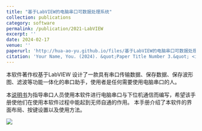 ```yaml
---
title: "基于LabVIEW的电脑串口可数据处理系统"
collection: publications
category: software
permalink: /publication/2021-LabVIEW
excerpt: ''
date: 2024-02-17
venue: ''
paperurl: 'http://hua-ao-yu.github.io/files/基于LabVIEW的电脑串口可数据处理系统.pdf'
citation: 'Your Name, You. (2024). &quot;Paper Title Number 3.&quot; <i>GitHub Journal of Bugs</i>. 1(3).'
---
```

本软件著作权基于LabVIEW 设计了一款具有串口传输数据、保存数据、保存波形图、滤波等功能一体化的串口助手，使用者是任何需要使用电脑串口的人。

本[说明书](http://hua-ao-yu.github.io/files/基于LabVIEW的电脑串口可数据处理系统.pdf)为指导串口人员使用本软件进行电脑串口与下位机通信而编写，希望该手册使他们在使用本软件过程中能起到无师自通的作用。
本手册介绍了本软件的界面布局、按键设置以及使用方法。

<img src='/images/500x300.png'>
